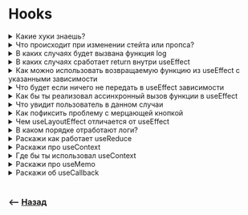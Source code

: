 # Hooks

<details>
<summary> Какие хуки знаешь? </summary>

![illustration](https://raw.githubusercontent.com/webster6667/documentation/master/documentation-data/illustrations/dd-up.svg)

<details>
<summary> 🔹 <code>useState</code></summary>

----

👆 Хук хранящий в себе состояние, которое можно изменить только при помощи `set` функции     
&emsp;&emsp; 👆🏽 Изменения состояния вызывает ререндер компонента

```typescript jsx
const [value, setvalue] = useState()
```

----

</details>

<details>
<summary> 🔹 <code>useReduce</code></summary>

----

👆 Хук реализующий патерн работы редюсера    

```typescript jsx
function reducer(state, action) {
    if (action.type === 'incremented_age') {
        return {
            age: state.age + 1,
        };
    }
    throw Error('Unknown action.');
}

export default function Counter() {
    const [state, dispatch] = useReducer(reducer, {
        age: 42,
    });

    return (
        <>
            <button
                onClick={() => {
                    dispatch({ type: 'incremented_age' });
                }}
            >
                Increment age
            </button>
            <p>Hello! You are {state.age}.</p>
        </>
    );
}
```


----

</details>

<details>
<summary> 🔹 <code>useEffect</code></summary>

----

🎯 Хук срабатывает при `mount` компонента, и при каждом изменении указанных `deps`-ов        
🎯 Хук возвращает функцию, которая сработает при `unmount` либо при изменении указаных `deps`-ов  

```typescript jsx
useEffect(() => {
    console.log('was mount')
    
    return () => {
        console.log('was unmount')
    }
}, [])
```  

```typescript jsx
const [clickCount, setclickCount] = useState(0)

useEffect(() => {
    const clickingStarted = clickCount > 0
    
    if (clickingStarted) {

        // Старт таймера после первого клика
        const timer = setTimeout(() => {
            alert('late 1s after last click')
        }, 1000)

        // 🎯 Функция срабатывает при новом клике, который изменяет clickCount
        // 🎯 Называется функция отчистки, потому что срабатывает при изменении зависимостей или unmount
        // 🎯 При этом хранит в замыкании данные записанные еще до изменения зависимостей или unmount 
        // 🎯 Тем самым позволяет подчищать листенеры и таймеры объявленные в предыдущем вызове useEffect    
        // 🎯 Перед тем как будут объявленны новые или произведен или unmount 
        return () => {
            // Отчистит предыдущий таймер, если след клик произошел раньше 1s 
            clearTimeout(timer)
        }
        
    }
    
    
}, [clickCount])
```

----

</details>

<details>
<summary> 🔹 <code>useRef</code></summary>

----

👆 Хук хранящий стейт или `DOM` элемент в замыкании      
&emsp;&emsp; 🎯 При изменении значений внутри `ref.current`, не происходит ререндера      
&emsp;&emsp; 🎯 Не переписывает данные внутри `ref.current` при ререндере    

```typescript jsx
const MyInput = () => {
    const inputRef = useRef();
    return <input ref={inputRef} />;
}
```
---
```typescript jsx
const MyForm = () => {
    const [value, setValue] = useState('')
    const clickCountRef = useRef(0)
    const clickCountHandler = () => {
        clickCountRef.current += 1
    }
    const submitHandler = () => {
        saveClickCoutToServer(clickCountRef.current)
    }

    return <form onSubmit={} >
        <input onclick={clickCountHandler} value={value} onChange={(e) => setValue(e.target.value)} />
        <button type='submit' >Submit</button>
    </form>;
}
```

🎯 Хранит технические данные(клики по инпуту), которые мутируются на ходу, не вызывая ререндера      

🎯 При вводе данных в `input` вызывается `setState`, вызывается ререндер, но кол-во кликов не обнуляется

----

</details>

<details>
<summary> 🔹 <code>useContext</code></summary>

----

👆 Хук который пробрасывает переданные данные всем дочерним компонентам, без `propsDrilling`  

```typescript jsx
const AlertContext = React.createContext()

export const useAlert = () => {
  return useContext(AlertContext)
}

export const AlertProvider = ({ children }) => {
    const [isVisible, setIsVisible] = useState(false)
    const toggle = () => setIsVisible(prev => !prev)
    
    return (
        <AlertContext.Provider value={{
            visible: isVisible,
            toggle
        }}>
            { children }
        </AlertContext.Provider>
    )
}

const Alert = () => {
    const {visible} = useAlert()

    if (!visible) return null
    
    return (<div>
        Alert
    </div>)  
}

const Main = () => {
    const {toggle} = useAlert()

    return (<button onClick={() => toggle()} >
        show alert
    </button>)
}


export const App = () => {
    
    return (<div>
        <AlertProvider>
            <Aler />    
            <Main />
        </AlertProvider>
    </div>)
}

```

----

</details>

<details>
<summary> 🔹 <code>useCallback</code></summary>

----

👆 Хук пересоздаст функцию при ререндере, только в том случаи если изменились зависимые свойства     
  
```typescript jsx
// 👉🏼 Обновляю функцию только при изменении зависимых свойств
    const logFn = useCallback(() => {
        console.log(value);
    }, [value]);
```

----

</details>

<details>
<summary> 🔹 <code>useMemo</code></summary>

----

👆 Делает перерасчет запрашиваемых данных, только если изменились зависимые свойства  
```typescript jsx
const calculation = useMemo(() => expensiveCalculation(count), [count]);
```

----

</details>

<details>
<summary> 🔹 <code>useLayoutEffect</code></summary>

----

👆 Работает аналогично `useEffect`, срабатывающий синхронно, до рендера компонента   

----

</details>

<details>
<summary> 🔹 <code>useSyncExternalStore</code></summary>

----

&emsp;&emsp; 👆 Подписывается на другие сторы

----

</details>

<details>
<summary> 🔹 <code>useInsertionEffect</code></summary>

----

👆 Используеться для вставки стилей перед любыми мутациями `DOM`

----

</details>

<details>
<summary> 🔹 <code>useDeferredValue</code></summary>

----

👆 Хук позволяющий понизить приоритет выбранных данных для перерисовки, изменив переданные `values`, только после того как прошел основной рендер

```typescript
const [itemList, setItemList] = useState('');
const deferredChangedItem = useDeferredValue(itemList);
```

----

</details>

<details>
<summary> 🔹 <code>useTransition</code></summary>

----

👆 Хук позволяющий обернуть изменения стейта в обертку `startTransition`, которая делает изменение мение приоритетным, и позволяет отловить рендера разбитого на чанки

```typescript
function TabContainer() {
    const [isPending, startTransition] = useTransition()
}
```


----

</details>

<details>
<summary> 🔹 <code>useImperativeHandle</code></summary>

----

👆 Хук принимающий в себя `ref`, который можно наполнять хендлерами в дочерних компонентах, которые потом можно дергать из родительских

```typescript jsx
 const FancyInput = forwardRef(() => {
    const inputRef = useRef();
    useImperativeHandle(ref, () => ({
        focus: () => {
            inputRef.current.focus();
        }
    }));
    return <input ref={inputRef} />;
})

export const MyForm = () => {
    const methodsRef = useRef();
    const handleSubmit = (e) => {
        e.preventDefault()
        methodsRef.focus()
    }
    
    return <form onSubmit={} >
        <FancyInput ref={methodsRef} type="text" name='name' />
        <input type="text" name='question' />
        <button>send question</button>
    </form>
}
```

----

</details>

![illustration](https://raw.githubusercontent.com/webster6667/documentation/master/documentation-data/illustrations/dd-down.svg)

</details>


<details>
<summary>Что происходит при изменении стейта или пропса?</summary>

![illustration](https://raw.githubusercontent.com/webster6667/documentation/master/documentation-data/illustrations/dd-up.svg)

🎯 Происходит ререндер компонента       
🎯 Пересоздание не закешированные функции и объекты      
🎯 Срабатывают хуки `useEffect`, у которых в зависимостях были не закешированые обьекты и функции  
🎯 Содержимое `children` не перерисовыветься    

![illustration](https://raw.githubusercontent.com/webster6667/documentation/master/documentation-data/illustrations/dd-down.svg)

</details>

<details>
<summary> В каких случаях будет вызвана функция log</summary>

![illustration](https://raw.githubusercontent.com/webster6667/documentation/master/documentation-data/illustrations/dd-up.svg)

<a href="https://codesandbox.io/s/mutable-bush-ts6rgf"></a>  

[![Edit custom-bind](https://codesandbox.io/static/img/play-codesandbox.svg)](https://codesandbox.io/s/mutable-bush-ts6rgf)

<details>
<summary>📜 Код</summary>

```javascript
export default function App() {
  const [value, setValue] = useState("");
  const [clickCount, setClickCount] = useState(0);
  const logFn = () => {
    console.log(value);
  };

  useEffect(() => {
    logFn();
  }, [logFn]);

  return (
    <div className="App">
      <input
        type="text"
        value={value}
        onClick={() => {
          setClickCount((prev) => ++prev);
        }}
        onChange={(e) => {
          const newValue = e.target.value;

          setValue(newValue);
        }}
      />
      <br />
      <span>input was clicked: {clickCount}</span>
    </div>
  );
}
```

</details>

<details>
<summary> ✅ Ответ</summary>

---

При изменении `value` или `clickCount` 

---

</details>

<details>
<summary> <sup>⭐</sup>❓ Вызываеться лишний рендер, как бы ты это исправил?</summary>

---

1. Вынести лог функцию из компонента
```javascript
// 👉🏼 Вынес функцию из компонента, что бы избежать лишнего пересоздания
// 👉🏼 Логируемые данные принимаем через параметры    
const logFn = (logValue) => {
    console.log(logValue);
};

export default function App() {
    const [value, setValue] = useState("");
    const [clickCount, setClickCount] = useState(0);


    useEffect(() => {
        logFn(value);
        
    // 👉🏼 Вызываем лог функцию, только при изменении value значений
    }, [value]);
}
```

2. Закешировать функцию

```javascript
export default function App() {
    const [value, setValue] = useState("");
    const [clickCount, setClickCount] = useState(0);
    // 👉🏼 Обновляю функцию только при изменении зависимых свойств
    const logFn = useCallback(() => {
        console.log(value);
    }, [value]);


    useEffect(() => {
        logFn();
    }, [logFn]);
}
```

---

</details>

![illustration](https://raw.githubusercontent.com/webster6667/documentation/master/documentation-data/illustrations/dd-down.svg)

</details>

<details>
<summary> В каких случаях сработает return внутри useEffect </summary>

![illustration](https://raw.githubusercontent.com/webster6667/documentation/master/documentation-data/illustrations/dd-up.svg)

```javascript
const [values, setValues] = setState('value')

useEffect(() => {
    
    return () => {
        console.log('unmount')
    }
    
}, [values])
```

<details>
<summary> ✅ Ответ</summary>

---

Перед тем, как в `useEffect` зависимости, попадет новый `value`

---

</details>

![illustration](https://raw.githubusercontent.com/webster6667/documentation/master/documentation-data/illustrations/dd-down.svg)

</details>

<details>
<summary> Как можно использовать возвращаемую функцию из useEffect с указанными зависимости</summary>

![illustration](https://raw.githubusercontent.com/webster6667/documentation/master/documentation-data/illustrations/dd-up.svg)

🎯 Возвращаемая функция внутри `useEffect` с зависимостями, будет вызываться каждый раз перед обновления зависимостей  
🎯 Функция будет хранить в замыкании те переменные, которые были созданны до обновления зависимости  
🎯 Это позволит удалять старые таймауты или отменять запросы, до того как после изменения зависимостей, будут созданны новые  

[![Edit custom-bind](https://codesandbox.io/static/img/play-codesandbox.svg)](https://codesandbox.io/s/morning-wind-mn9s62)

```javascript
export default function App() {
    const [userId, setUserId] = useState(1);

    useEffect(() => {
        const controller = new AbortController();
        const timeoutId = setTimeout(() => {
            console.log("request finised");
        }, 2000);

        axios
            .get(`https://jsonplaceholder.typicode.com/posts?userId=${userId}`, {
                signal: controller.signal
            })
            .then(function (response) {
                console.log(response);
            })
            .catch(() => {
                console.log("cansel");
            });

        return () => {
            clearTimeout(timeoutId);
            controller.abort();
        };
    }, [userId]);

    return (
        <div className="App">
            userId: {userId}
            <br />
            <button onClick={() => setUserId((prev) => ++prev)}>Increment id</button>
        </div>
    );
}
```

![illustration](https://raw.githubusercontent.com/webster6667/documentation/master/documentation-data/illustrations/dd-down.svg)

</details>

<details>
<summary> Что будет если ничего не передать в useEffect зависимости</summary>

![illustration](https://raw.githubusercontent.com/webster6667/documentation/master/documentation-data/illustrations/dd-up.svg)

Хук будет срабатывать на каждый ререндер

![illustration](https://raw.githubusercontent.com/webster6667/documentation/master/documentation-data/illustrations/dd-down.svg)

</details>

<details>
<summary> Как бы ты реализовал ассинхронный вызов функции в useEffect</summary>

![illustration](https://raw.githubusercontent.com/webster6667/documentation/master/documentation-data/illustrations/dd-up.svg)

```javascript
const myPromise = new Promise((res) => setTimeout(() => res(), 1000));

useEffect(() => {

    myPromise.then((data) => {
        console.log('promise was finished')
    })
    
}, [])
```

```javascript
const myPromise = new Promise((res) => setTimeout(() => res("my promise"), 1000));

useEffect(() => {
    (async () => {
        
        try {
            const data = await myPromise()
        } catch (e) {
            console.log(e)
        }
        
    })();
}, [])
```

![illustration](https://raw.githubusercontent.com/webster6667/documentation/master/documentation-data/illustrations/dd-down.svg)

</details>

<details>
<summary> Что увидит пользователь в данном случаи</summary>

![illustration](https://raw.githubusercontent.com/webster6667/documentation/master/documentation-data/illustrations/dd-up.svg)

[![Edit custom-bind](https://codesandbox.io/static/img/play-codesandbox.svg)](https://codesandbox.io/s/focused-maxwell-rc5vyr)

```javascript
export default function App() {
  const [width, setWidth] = useState(10);

  useEffect(() => {
    setWidth(100);
  }, []);

  return (
    <div className="App">
      <button style={{ width: `${width}px` }}>Кнопка</button>
    </div>
  );
}
```

<details>
<summary> ✅ Ответ</summary>

---

Мерцающую кнопку

---

</details>

<details>
<summary> <sup>⭐</sup>❓ Почему</summary>

---

useEffect:    
🎯 Асинхронен  
🎯 Вызываеться после отрисовки  
🎯 Не блокирует отрисовку экрана, даже если в нем есть перерисовки   

---

</details>

![illustration](https://raw.githubusercontent.com/webster6667/documentation/master/documentation-data/illustrations/dd-down.svg)

</details>

<details>
<summary> Как пофиксить проблему с мерцающей кнопкой</summary>

![illustration](https://raw.githubusercontent.com/webster6667/documentation/master/documentation-data/illustrations/dd-up.svg)

Использовать `useLayoutEffect`

![illustration](https://raw.githubusercontent.com/webster6667/documentation/master/documentation-data/illustrations/dd-down.svg)

</details>

<details>
<summary> Чем useLayoutEffect отличается от useEffect</summary>

![illustration](https://raw.githubusercontent.com/webster6667/documentation/master/documentation-data/illustrations/dd-up.svg)

useLayoutEffect работает как `componentDidUpdate`:   
🎯 Вызываеться до рендера      
🎯 Если внутри происходит какая-то перерсовка, он гарантирует что пользователь не увидит промежуточное значение  

![illustration](https://raw.githubusercontent.com/webster6667/documentation/master/documentation-data/illustrations/dd-down.svg)

</details>

<details>
<summary> В каком порядке отработают логи?</summary>

![illustration](https://raw.githubusercontent.com/webster6667/documentation/master/documentation-data/illustrations/dd-up.svg)

```javascript
useEffect(() => {
    console.log('1')
}, [])

useEffect(() => {
    console.log('2')
}, [])

useLayoutEffect(() => {
    console.log('3')
}, [])

useLayoutEffect(() => {
    console.log('4')
}, [])
```

<details>
<summary> ✅ Ответ</summary>

---

🎯 3      
🎯 4      
🎯 1      
🎯 2    


---

</details>

![illustration](https://raw.githubusercontent.com/webster6667/documentation/master/documentation-data/illustrations/dd-down.svg)

</details>

<details>
<summary> Раскажи как работает useReduce</summary>

![illustration](https://raw.githubusercontent.com/webster6667/documentation/master/documentation-data/illustrations/dd-up.svg)

Соращенная версия `redux`, создающая стор из переданного редюсера и `initValues`

🎯 Не обкатанное решение, требующее доработак, и много времени  
🎯 Забирает devTools      

```javascript
import { useReducer } from 'react';

function reducer(state, action) {
  if (action.type === 'incremented_age') {
    return {
      age: state.age + 1
    };
  }
  throw Error('Unknown action.');
}

export default function Counter() {
  const [state, dispatch] = useReducer(reducer, { age: 42 });

  return (
    <>
      <button onClick={() => {
        dispatch({ type: 'incremented_age' })
      }}>
        Increment age
      </button>
      <p>Hello! You are {state.age}.</p>
    </>
  );
}
```     


![illustration](https://raw.githubusercontent.com/webster6667/documentation/master/documentation-data/illustrations/dd-down.svg)

</details>

<details>
<summary> Раскажи про useContext</summary>

![illustration](https://raw.githubusercontent.com/webster6667/documentation/master/documentation-data/illustrations/dd-up.svg)

Хук позволяющий получить значения в самых нижних слоях, минуя пробрасывание пропсов    

![illustration](https://raw.githubusercontent.com/webster6667/documentation/master/documentation-data/illustrations/dd-down.svg)

</details>


<details>
<summary> Где бы ты использовал useContext</summary>

![illustration](https://raw.githubusercontent.com/webster6667/documentation/master/documentation-data/illustrations/dd-up.svg)

🎯 В реализации самописных библиотек, которые общаються между собой обходя слои, по примеру Formik или Router        
🎯 Для самописной реализации перевода  
🎯 Для смены темы приложения

![illustration](https://raw.githubusercontent.com/webster6667/documentation/master/documentation-data/illustrations/dd-down.svg)

</details>

<details>
<summary> Раскажи про useMemo</summary>

![illustration](https://raw.githubusercontent.com/webster6667/documentation/master/documentation-data/illustrations/dd-up.svg)

🎯 При каждом изменении стейта, все переменные и функции внутри компонента пересоздаются заново  
🎯 Иногда функция или обьект по факту не обновились, но из за вызова ререндера срабатывает пересоздание функций и объектов       
🎯 Хоть по факту обьект и не обновилсся, но в зависимостях useEffect видит новый обьект, и запускает лишнюю операцию  
🎯 Это может приводить к ошибкам и проблемам `perfomance`      

`useMemo` позволяет закешировать значения, и обновлять их только при изменеии действительно зависимых пропсов     
Это являеться не лучшей практикой так как useMemo не самая дешевая операция  


![illustration](https://raw.githubusercontent.com/webster6667/documentation/master/documentation-data/illustrations/dd-down.svg)

</details>

<details>
<summary> Раскажи об useCallback</summary>

![illustration](https://raw.githubusercontent.com/webster6667/documentation/master/documentation-data/illustrations/dd-up.svg)

Работает как useMemo, только для функций

![illustration](https://raw.githubusercontent.com/webster6667/documentation/master/documentation-data/illustrations/dd-down.svg)

</details>

[comment]: <> (useRef)

[comment]: <> (<br>)

[comment]: <> (<br>)

[comment]: <> (<br>)


[comment]: <> (<details>)

[comment]: <> (<summary> Зачем нужен useLayoutEffect</summary>)

[comment]: <> (----)



[comment]: <> (----)

[comment]: <> (</details>)

[comment]: <> (<details>)

[comment]: <> (<summary> Как работает useReduce?</summary>)

[comment]: <> (----)



[comment]: <> (----)

[comment]: <> (</details>)

[comment]: <> (<details>)

[comment]: <> (<summary> Как работает useContext</summary>)

[comment]: <> (----)



[comment]: <> (----)

[comment]: <> (</details>)

[comment]: <> (<details>)

[comment]: <> (<summary> Что происходит при изменении контекста</summary>)

[comment]: <> (----)



[comment]: <> (----)

[comment]: <> (</details>)

[comment]: <> (<details>)

[comment]: <> (<summary> Зачем нужен useContext</summary>)

[comment]: <> (----)



[comment]: <> (----)

[comment]: <> (</details>)

[comment]: <> (<details>)

[comment]: <> (<summary> зачем нужен useMemo</summary>)

[comment]: <> (----)



[comment]: <> (----)

[comment]: <> (</details>)

[comment]: <> (<details>)

[comment]: <> (<summary> зачем нужен useCallback</summary>)

[comment]: <> (![illustration]&#40;https://raw.githubusercontent.com/webster6667/documentation/master/documentation-data/illustrations/dd-up.svg&#41;)



[comment]: <> (![illustration]&#40;https://raw.githubusercontent.com/webster6667/documentation/master/documentation-data/illustrations/dd-down.svg&#41;)

[comment]: <> (</details>)

[comment]: <> (<details>)

[comment]: <> (<summary> В каких случаях стоит юзать useCallback и useMemo</summary>)

[comment]: <> (----)



[comment]: <> (----)

[comment]: <> (</details>)

[comment]: <> (<details>)

[comment]: <> (<summary> Как ищбежать лишней меморизации</summary>)

[comment]: <> (![illustration]&#40;https://raw.githubusercontent.com/webster6667/documentation/master/documentation-data/illustrations/dd-up.svg&#41;)



[comment]: <> (![illustration]&#40;https://raw.githubusercontent.com/webster6667/documentation/master/documentation-data/illustrations/dd-down.svg&#41;)

[comment]: <> (</details>)

[comment]: <> (<details>)

[comment]: <> (<summary> Что такое useRef, как его юзать</summary>)

[comment]: <> (![illustration]&#40;https://raw.githubusercontent.com/webster6667/documentation/master/documentation-data/illustrations/dd-up.svg&#41;)



[comment]: <> (![illustration]&#40;https://raw.githubusercontent.com/webster6667/documentation/master/documentation-data/illustrations/dd-down.svg&#41;)

[comment]: <> (</details>)

[comment]: <> (<details>)

[comment]: <> (<summary> Что такое ref колбеки</summary>)

[comment]: <> (![illustration]&#40;https://raw.githubusercontent.com/webster6667/documentation/master/documentation-data/illustrations/dd-up.svg&#41;)



[comment]: <> (![illustration]&#40;https://raw.githubusercontent.com/webster6667/documentation/master/documentation-data/illustrations/dd-down.svg&#41;)

[comment]: <> (</details>)

[comment]: <> (<details>)

[comment]: <> (<summary> Что такое forwardref</summary>)

[comment]: <> (![illustration]&#40;https://raw.githubusercontent.com/webster6667/documentation/master/documentation-data/illustrations/dd-up.svg&#41;)



[comment]: <> (![illustration]&#40;https://raw.githubusercontent.com/webster6667/documentation/master/documentation-data/illustrations/dd-down.svg&#41;)

[comment]: <> (</details>)

[comment]: <> (<details>)

[comment]: <> (<summary> Что происходит при изменении рефов?</summary>)

[comment]: <> (----)



[comment]: <> (----)

[comment]: <> (</details>)

[comment]: <> (<details>)

[comment]: <> (<summary> бачинг</summary>)

[comment]: <> (![illustration]&#40;https://raw.githubusercontent.com/webster6667/documentation/master/documentation-data/illustrations/dd-up.svg&#41;)



[comment]: <> (![illustration]&#40;https://raw.githubusercontent.com/webster6667/documentation/master/documentation-data/illustrations/dd-down.svg&#41;)

[comment]: <> (</details>)

[comment]: <> (<details>)

[comment]: <> (<summary> Давай напишем кастомный хук</summary>)

[comment]: <> (----)



[comment]: <> (----)

[comment]: <> (</details>)

[comment]: <> (https://www.youtube.com/watch?v=qdCGwwSefX8)

<br>

### ⟵ **<a href="../../readme.md">Назад</a>**